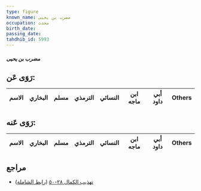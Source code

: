 ```yaml
---
type: figure
known_name: مضرب بن يحيى
occupation: محدث
birth_date:
passing_date:
tahdhib_id: 5993
---
```

##### مضرب بن يحيى

## رَوَى عَن:
| الاسم | البخاري | مسلم | الترمذي | النسائي | ابن ماجه | أبي داود | Others |
| ----- | ------- | ---- | ------- | ------- | -------- | -------- | ------ |
## رَوَى عَنه:
| الاسم | البخاري | مسلم | الترمذي | النسائي | ابن ماجه | أبي داود | Others |
| ----- | ------- | ---- | ------- | ------- | -------- | -------- | ------ |
## مراجع
- [تهذيب الكمال ٢٨-٥٠](obsidian://open?vault=Tahdhib-al-Kamal&file=Figures/٥٩٩٣-مضرب%20بن%20يحيى) ([رابط الشاملة](https://shamela.ws/book/3722/15025))